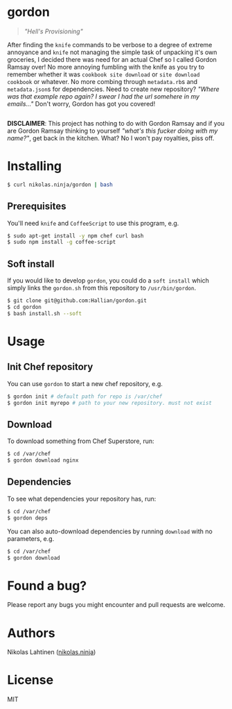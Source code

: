 # gordon
> _"Hell's Provisioning"_

After finding the `knife` commands to be verbose to a degree of extreme
annoyance and `knife` not managing the simple task of unpacking it's own
groceries, I decided there was need for an actual Chef so I called Gordon Ramsay
over! No more annoying fumbling with the knife as you try to remember whether it
was `cookbook site download` or `site download cookbook` or whatever. No more
combing through `metadata.rb`s and `metadata.json`s for dependencies. Need to
create new repository? _"Where was that example repo again? I swear I had the
url somehere in my emails..."_ Don't worry, Gordon has got you covered!

<img src="https://i.imgflip.com/f0j7j.jpg" alt="">

__DISCLAIMER__: This project has nothing to do with Gordon Ramsay and if you are
Gordon Ramsay thinking to yourself _"what's this fucker doing with my name?"_,
get back in the kitchen. What? No I won't pay royalties, piss off.

# Installing

```bash
$ curl nikolas.ninja/gordon | bash
```

## Prerequisites

You'll need `knife` and `CoffeeScript` to use this program, e.g.

```bash
$ sudo apt-get install -y npm chef curl bash
$ sudo npm install -g coffee-script
```

## Soft install

If you would like to develop `gordon`, you could do a `soft install`
which simply links the `gordon.sh` from this repository to `/usr/bin/gordon`.

```bash
$ git clone git@github.com:Hallian/gordon.git
$ cd gordon
$ bash install.sh --soft
```

# Usage

## Init Chef repository

You can use `gordon` to start a new chef repository, e.g.

```bash
$ gordon init # default path for repo is /var/chef
$ gordon init myrepo # path to your new repository. must not exist
```

## Download

To download something from Chef Superstore, run:

```bash
$ cd /var/chef
$ gordon download nginx
```

## Dependencies

To see what dependencies your repository has, run:

```bash
$ cd /var/chef
$ gordon deps
```

You can also auto-download dependencies by running `download` with
no parameters, e.g.

```bash
$ cd /var/chef
$ gordon download
```

# Found a bug?

Please report any bugs you might encounter and pull requests are welcome.

# Authors

Nikolas Lahtinen ([nikolas.ninja](http://nikolas.ninja))

# License
MIT
